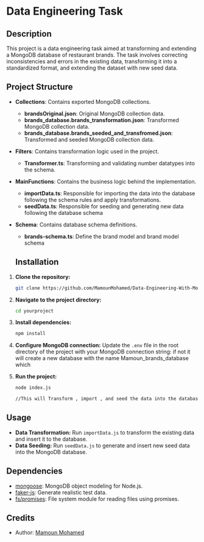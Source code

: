 # Data Engineering Task 

## Description

This project is a data engineering task aimed at transforming and extending a MongoDB database of restaurant brands. The task involves correcting inconsistencies and errors in the existing data, transforming it into a standardized format, and extending the dataset with new seed data.

## Project Structure

- **Collections**: Contains exported MongoDB collections.
  - **brandsOriginal.json**: Original MongoDB collection data.
  - **brands_database.brands_transformation.json**: Transformed MongoDB collection data.
  - **brands_database.brands_seeded_and_transfromed.json**: Transformed and seeded MongoDB collection data.

- **Filters**: Contains transformation logic used in the project.
  - **Transformer.ts**: Transforming and validating number datatypes into the schema.

- **MainFunctions**: Contains the business logic behind the implementation.
   - **importData.ts**: Responsible for importing the data into the database following the schema rules and apply transformations.
   - **seedData.ts**: Responsible for seeding and generating new data following the database schema


- **Schema**: Contains database schema definitions.
  - **brands-schema.ts**: Define the brand model and brand model schema
  
  ## Installation

1. **Clone the repository:**

   ```bash
   git clone https://github.com/MamounMohamed/Data-Engineering-With-Mongose.git

2. **Navigate to the project directory:**

   ```bash
   cd yourproject
   
3. **Install dependencies:**

   ```bash
   npm install
   
4. **Configure MongoDB connection:**
   Update the `.env` file in the root directory of the project with your MongoDB connection string: if not it will create a new database with the name Mamoun_brands_database which


5. **Run the project:**

   ```bash
   node index.js
   
   //This will Transform , import , and seed the data into the database 

## Usage

- **Data Transformation:** Run `importData.js` to transform the existing data and insert it to the database.
- **Data Seeding:** Run `seedData.js` to generate and insert new seed data into the MongoDB database.

## Dependencies

- [mongoose](https://www.npmjs.com/package/mongoose): MongoDB object modeling for Node.js.
- [faker-js](https://www.npmjs.com/package/@faker-js/faker): Generate realistic test data.
- [fs/promises](https://nodejs.org/api/fs.html#fs_promises_example): File system module for reading files using promises.


## Credits

- Author: [Mamoun Mohamed](https://github.com/MamounMohamed)
